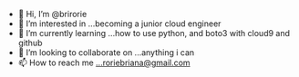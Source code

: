 - 👋 Hi, I’m @brirorie
- 👀 I’m interested in ...becoming a junior cloud engineer
- 🌱 I’m currently learning ...how to use python, and boto3 with cloud9 and github
- 💞️ I’m looking to collaborate on ...anything i can
- 📫 How to reach me ...roriebriana@gmail.com

<!---
brianarorie/brianarorie is a ✨ special ✨ repository because its `README.md` (this file) appears on your GitHub profile.
You can click the Preview link to take a look at your changes.
--->
